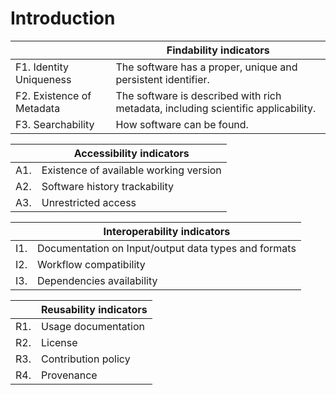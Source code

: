 # Introduction

|  | Findability indicators  
|-------------------------|-------------|
| F1. Identity Uniqueness | The software has a proper, unique and persistent identifier. |
| F2. Existence of Metadata| The software is described with rich metadata, including scientific applicability. |
| F3. Searchability        | How software can be found. |


|  | Accessibility indicators  
|-------------------------|-------------|
| A1. | Existence of available working version | It is possible to access a working version of the tool, either as API or web intefaces, or as a downloadable package than can be built and installed by the user. |
| A2. | Software history trackability | There is available code and metadata even when the software is no longer in use. The software has a public version control system, and the history of the software is available. |
| A3. | Unrestricted access | There are few low restrictions in terms of authorization and required infrastructure/platform to use the software |


|  | Interoperability indicators  
|-------------------------|-------------|
| I1. | Documentation on Input/output data types and formats | The software has documentation detailing the input and output data types and formats. |  
| I2. | Workflow compatibility | It is possible to deploy the software in a format that allows to integrate it in pipelines  |
| I3. | Dependencies availability | Dependencies are documented and mechanisms to obtain them exist | 


|  | Reusability indicators  
|-------------------------|-------------|
| R1. | Usage documentation | There is adequate usage documentation. |
| R2. | License | There is a clear and accessible usage license is provided | 
| R3. | Contribution policy | There are contribution guidelines/policy for the software. | 
| R4. | Provenance |  |
